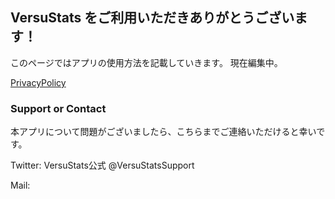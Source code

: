 ## VersuStats をご利用いただきありがとうございます！

このページではアプリの使用方法を記載していきます。
現在編集中。

[PrivacyPolicy](./PrivacyPolicy-English.md)

### Support or Contact

本アプリについて問題がございましたら、こちらまでご連絡いただけると幸いです。

Twitter: VersuStats公式 @VersuStatsSupport

Mail: 
